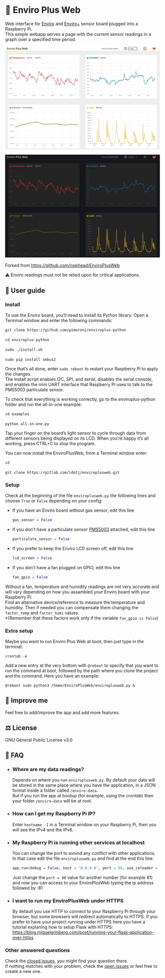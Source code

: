 # 🌿 Enviro Plus Web

Web interface for [Enviro](https://shop.pimoroni.com/products/enviro?variant=31155658489939) and [Enviro+](https://shop.pimoroni.com/products/enviro?variant=31155658457171) sensor board plugged into a Raspberry Pi.  
This simple webapp serves a page with the current sensor readings in a graph over a specified time period.  

![Screenshot](screenshot-lightTheme.jpg)

![Screenshot](screenshot-darkTheme.jpg)


Forked from <https://github.com/nophead/EnviroPlusWeb>

⚠️ Enviro readings must not be relied upon for critical applications.

## 📖 User guide

### Install

To use the Enviro board, you’ll need to install its Python library. Open a Terminal window and enter the following commands:

```
git clone https://github.com/pimoroni/enviroplus-python

cd enviroplus-python

sudo ./install.sh

sudo pip install smbus2
```

Once that’s all done, enter `sudo reboot` to restart your Raspberry Pi to apply the changes.  
The install script enables I2C, SPI, and serial, disables the serial console, and enables the mini UART interface that Raspberry Pi uses to talk to the PMS5003 particulate sensor.

To check that everything is working correctly, go to the enviroplus-python folder and run the all-in-one example:

```console
cd examples

python all-in-one.py
```

Tap your finger on the board’s light sensor to cycle through data from different sensors being displayed on its LCD. When you’re happy it’s all working, press CTRL+C to stop the program.

You can now install the EnviroPlusWeb, from a Terminal window enter:

```console
cd

git clone https://gitlab.com/idotj/enviroplusweb.git
```

### Setup

Check at the beginning of the file `enviroplusweb.py` the following lines and choose `True` or `False` depending on your config:

- If you have an Enviro board without gas sensor, edit this line

    ```python
    gas_sensor = False
    ```

- If you don't have a particulate sensor [PMS5003](https://shop.pimoroni.com/products/pms5003-particulate-matter-sensor-with-cable?variant=29075640352851) attached, edit this line

    ```python
    particulate_sensor = False
    ```

- If you prefer to keep the Enviro LCD screen off, edit this line

    ```python
    lcd_screen = False
    ```

- If you don't have a fan plugged on GPIO, edit this line

    ```python
    fan_gpio = False
    ```

Without a fan, temperature and humidity readings are not very accurate and will vary depending on how you assambled your Enviro board with your Raspberry Pi.  
Find an alternative device/reference to measure the temperature and humidity. Then if needed you can compensate them changing the `factor_temp` and `factor_humi` values.  
*(Remember that these factors work only if the variable `fan_gpio is False`)

### Extra setup

Maybe you want to run Enviro Plus Web at boot, then just type in the terminal:

```console
crontab -e
```

Add a new entry at the very bottom with `@reboot` to specify that you want to run the command at boot, followed by the path where you clone the project and the command. Here you have an example:

```console
@reboot sudo python3 /home/EnviroPlusWeb/enviroplusweb.py &
```

## 🚀 Improve me

Feel free to add/improve the app and add more features.

## ⚖️ License

GNU General Public License v3.0

## 💬 FAQ

- ### Where are my data readings?

  Depends on where you run `enviroplusweb.py`. By default your data will be stored in the same place where you have the application, in a JSON format inside a folder called `/enviro-data`.  
  But if you run the app at bootup (for example, using the *crontab*) then your folder `/enviro-data` will be at root.

- ### How can I get my Raspberry Pi IP?

  Enter `hostname -I` in a Terminal window on your Raspberry Pi, then you will see the IPv4 and the IPv6.

- ### My Raspberry Pi is running other services at localhost

  You can change the port to avoind any conflict with other applications. In that case edit the file `enviroplusweb.py` and find at the end this line: 

  ```python
  app.run(debug = False, host = '0.0.0.0', port = 80, use_reloader = False)
  ```

  Just change the `port = 80` value for another number (for example 81) and now you can access to your EnviroPlusWeb typing the ip address followed by :81

- ### I want to run my EnviroPlusWeb under HTTPS

  By default you use HTTP to connect to your Raspberry Pi through your browser, but some browsers will redirect automatically to HTTPS. If you prefer to have your project running under HTTPS here you have a tutorial explaning how to setup Flask with HTTPS:  
  <https://blog.miguelgrinberg.com/post/running-your-flask-application-over-https>

### Other answered questions

Check the [closed issues](https://gitlab.com/idotj/enviroplusweb/-/issues/?sort=created_date&state=closed&first_page_size=20), you might find your question there.  
If nothing matches with your problem, check the [open issues](https://gitlab.com/idotj/enviroplusweb/-/issues/?sort=created_date&state=opened&first_page_size=20) or feel free to create a new one.
